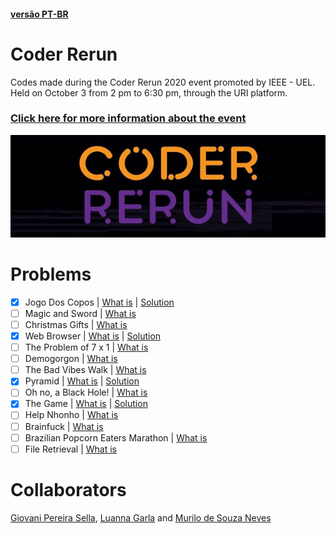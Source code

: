 #### <a href="https://github.com/luannagarla/Coder-Rerun/tree/master/Translation"> versão PT-BR </a>

# Coder Rerun
Codes made during the Coder Rerun 2020 event promoted by IEEE - UEL. Held on October 3 from 2 pm to 6:30 pm, through the URI platform. 

### <a href="https://www.ieeeuel.org/coderrerun">Click here for more information about the event</a>

![logo](Images/CoderRerun.png)

# Problems
- [X] Jogo Dos Copos | <a href="https://www.urionlinejudge.com.br/judge/en/problems/view/3053">What is</a>	| <a href="https://github.com/luannagarla/Coder-Rerun/tree/master/Exercises/JogoDosCopos">Solution</a>
- [ ] Magic and Sword | <a href="https://www.urionlinejudge.com.br/judge/en/problems/view/2632">What is</a> 
- [ ] Christmas Gifts | <a href="https://www.urionlinejudge.com.br/judge/en/problems/view/3089">What is</a>		
- [X] Web Browser | <a href="https://www.urionlinejudge.com.br/judge/en/problems/view/2635">What is</a>	| <a href="https://github.com/luannagarla/Coder-Rerun/tree/master/Exercises/WebBrowser">Solution</a>		
- [ ] The Problem of 7 x 1 | <a href="https://www.urionlinejudge.com.br/judge/en/problems/view/3099">What is</a>		
- [ ] Demogorgon | <a href="https://www.urionlinejudge.com.br/judge/en/problems/view/2532">What is</a>	
- [ ] The Bad Vibes Walk | <a href="https://www.urionlinejudge.com.br/judge/en/problems/view/2958	">What is</a>	
- [X] Pyramid | <a href="https://www.urionlinejudge.com.br/judge/en/problems/view/2873">What is</a>	| <a href="https://github.com/luannagarla/Coder-Rerun/tree/master/Exercises/Pyramid">Solution</a>		
- [ ] Oh no, a Black Hole! | <a href="https://www.urionlinejudge.com.br/judge/en/problems/view/1783	">What is</a>	
- [X] The Game | <a href="https://www.urionlinejudge.com.br/judge/en/problems/view/2954">What is</a>	| <a href="https://github.com/luannagarla/Coder-Rerun/tree/master/Exercises/TheGame">Solution</a>	
- [ ] Help Nhonho | <a href="https://www.urionlinejudge.com.br/judge/en/problems/view/1919">What is</a>		
- [ ] Brainfuck | <a href="https://www.urionlinejudge.com.br/judge/en/problems/view/1456">What is</a>		
- [ ] Brazilian Popcorn Eaters Marathon | <a href="https://www.urionlinejudge.com.br/judge/en/problems/view/2973">What is</a>		
- [ ] File Retrieval | <a href="https://www.urionlinejudge.com.br/judge/en/problems/view/1335">What is</a> 

# Collaborators

<a href="https://github.com/GiovaniSella">Giovani Pereira Sella</a>, <a href="https://github.com/luannagarla">Luanna Garla</a> and <a href="https://github.com/muNeves3">Murilo de Souza Neves</a>

